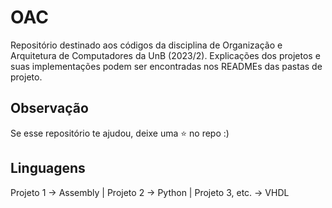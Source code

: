 # OAC

Repositório destinado aos códigos da disciplina de Organização e Arquitetura de Computadores da UnB (2023/2). Explicações dos projetos e suas implementações podem ser encontradas nos READMEs das pastas de projeto.

## Observação

Se esse repositório te ajudou, deixe uma :star: no repo :)

## Linguagens
Projeto 1 -> Assembly | Projeto 2 -> Python | Projeto 3, etc. -> VHDL
